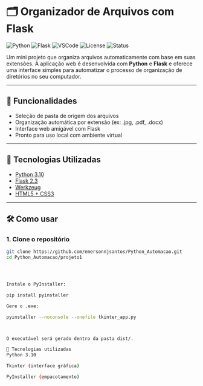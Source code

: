 # 🗂️ Organizador de Arquivos com Flask

![Python](https://img.shields.io/badge/Python-3.10-blue?logo=python) ![Flask](https://img.shields.io/badge/Flask-2.3.3-black?logo=flask) ![VSCode](https://img.shields.io/badge/Editor-VSCode-blue?logo=visualstudiocode)
![License](https://img.shields.io/badge/license-MIT-green) ![Status](https://img.shields.io/badge/status-em%20desenvolvimento-yellow)

Um mini projeto que organiza arquivos automaticamente com base em suas extensões. A aplicação web é desenvolvida com **Python** e **Flask** e oferece uma interface simples para automatizar o processo de organização de diretórios no seu computador.

---

## 🚀 Funcionalidades

- Seleção de pasta de origem dos arquivos
- Organização automática por extensão (ex: .jpg, .pdf, .docx)
- Interface web amigável com Flask
- Pronto para uso local com ambiente virtual

---

## 🧰 Tecnologias Utilizadas

- [Python 3.10](https://www.python.org/)
- [Flask 2.3](https://flask.palletsprojects.com/)
- [Werkzeug](https://werkzeug.palletsprojects.com/)
- [HTML5 + CSS3](https://developer.mozilla.org/pt-BR/docs/Web)

---

## 🛠️ Como usar

### 1. Clone o repositório

```bash
git clone https://github.com/emersonnjsantos/Python_Automacao.git
cd Python_Automacao/projeto1




Instale o PyInstaller:

pip install pyinstaller

Gere o .exe:

pyinstaller --noconsole --onefile tkinter_app.py



O executável será gerado dentro da pasta dist/.

🧪 Tecnologias utilizadas
Python 3.10

Tkinter (interface gráfica)

PyInstaller (empacotamento)
